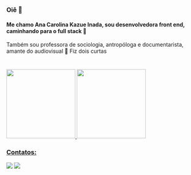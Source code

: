 ### Oiê 👋 
#### Me chamo Ana Carolina Kazue Inada, sou desenvolvedora front end, caminhando para o full stack 🔭

Também sou professora de sociologia, antropóloga e documentarista, amante do audiovisual 🎥 Fiz dois curtas

#


<div>
<a href="https://github.com/carol-kazue">
<img height="180em" src="https://github-readme-stats.vercel.app/api/top-langs/?username=carol-kazue&layout=compact&langs_count=7&theme=dracula"/>
<img height="180em" src="https://github-readme-stats.vercel.app/api?username=carol-kazue&show_icons=true&theme=dracula&include_all_commits=true&count_private=true"/>
</div>
  
  
  ### Contatos:

<div>
<a href = "mailto:kazue.inada@gmail.com"><img src="https://img.shields.io/badge/Gmail-D14836?style=for-the-badge&logo=gmail&logoColor=white" target="_blank"></a>
<a href="https://www.linkedin.com/in/ana-carolina-kazue-inada-499b35192/" target="_blank"><img src="https://img.shields.io/badge/-LinkedIn-%230077B5?style=for-the-badge&logo=linkedin&logoColor=white" target="_blank"></a>   
</div>
<!--
**carol-kazue/carol-kazue** is a ✨ _special_ ✨ repository because its `README.md` (this file) appears on your GitHub profile.

Here are some ideas to get you started:

- 🔭 I’m currently working on ...
- 🌱 I’m currently learning ...
- 👯 I’m looking to collaborate on ...
- 🤔 I’m looking for help with ...
- 💬 Ask me about ...
- 📫 How to reach me: ...
- 😄 Pronouns: ...
- ⚡ Fun fact: ...
-->
